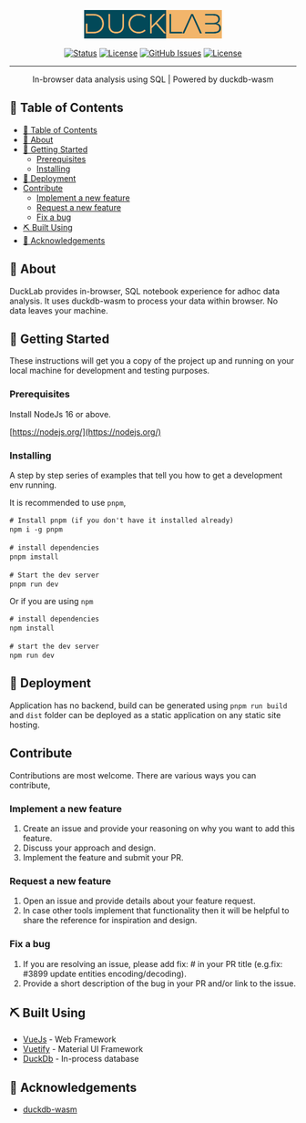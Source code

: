 <p align="center">
  <a href="https://ducklab.netlify.app" rel="noopener">
 <img height=50px src="https://raw.githubusercontent.com/HassaanAkbar/ducklab/main/public/logo.png" alt="Project logo"></a>
</p>

<!-- <h3 align="center">ducklab</h3> -->

<div align="center">

[![Status](https://img.shields.io/badge/status-active-success.svg)]()
[![License](https://img.shields.io/badge/dynamic/json?label=version&query=version&url=https://raw.githubusercontent.com/HassaanAkbar/ducklab/main/package.json)](https://ducklab.netlify.app)
[![GitHub Issues](https://img.shields.io/github/issues/HassaanAkbar/ducklab.svg)](https://github.com/HassaanAkbar/ducklab/issues)
[![License](https://img.shields.io/badge/dynamic/json?label=license&query=license&url=https://raw.githubusercontent.com/HassaanAkbar/ducklab/main/package.json)](/LICENSE)

</div>

---

<p align="center"> In-browser data analysis using SQL | Powered by duckdb-wasm
    <br> 
</p>

## 📝 Table of Contents

- [📝 Table of Contents](#-table-of-contents)
- [🧐 About ](#-about-)
- [🏁 Getting Started ](#-getting-started-)
  - [Prerequisites](#prerequisites)
  - [Installing](#installing)
- [🚀 Deployment ](#-deployment-)
- [Contribute](#contribute)
  - [Implement a new feature](#implement-a-new-feature)
  - [Request a new feature](#request-a-new-feature)
  - [Fix a bug](#fix-a-bug)
- [⛏️ Built Using ](#️-built-using-)
- [🎉 Acknowledgements ](#-acknowledgements-)

## 🧐 About <a name = "about"></a>

DuckLab provides in-browser, SQL notebook experience for adhoc data analysis. It uses duckdb-wasm to process your data within browser. No data leaves your machine.

## 🏁 Getting Started <a name = "getting_started"></a>

These instructions will get you a copy of the project up and running on your local machine for development and testing purposes.

### Prerequisites

Install NodeJs 16 or above.

[https://nodejs.org/](https://nodejs.org/)

### Installing

A step by step series of examples that tell you how to get a development env running.

It is recommended to use `pnpm`,

```
# Install pnpm (if you don't have it installed already)
npm i -g pnpm

# install dependencies
pnpm imstall

# Start the dev server
pnpm run dev
```

Or if you are using `npm`
```
# install dependencies
npm install

# start the dev server
npm run dev
```

## 🚀 Deployment <a name = "deployment"></a>

Application has no backend, build can be generated using `pnpm run build` and `dist` folder can be deployed as a static application on any static site hosting.

## Contribute

Contributions are most welcome. There are various ways you can contribute,

### Implement a new feature
1. Create an issue and provide your reasoning on why you want to add this feature.
2. Discuss your approach and design.
3. Implement the feature and submit your PR.

### Request a new feature
1. Open an issue and provide details about your feature request.
2. In case other tools implement that functionality then it will be helpful to share the reference for inspiration and design.

### Fix a bug
1. If you are resolving an issue, please add fix: #<issue number> <short message> in your PR title (e.g.fix: #3899 update entities encoding/decoding).
2. Provide a short description of the bug in your PR and/or link to the issue.

## ⛏️ Built Using <a name = "built_using"></a>

- [VueJs](https://vuejs.org/) - Web Framework
- [Vuetify](https://vuetifyjs.com/) - Material UI Framework
- [DuckDb](https://duckdb.org/) - In-process database

## 🎉 Acknowledgements <a name = "acknowledgement"></a>

- [duckdb-wasm](https://github.com/duckdb/duckdb-wasm)
